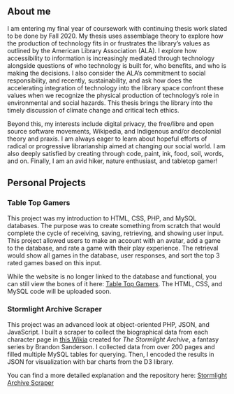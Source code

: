 ## About me
I am entering my final year of coursework with continuing thesis work slated to be done by Fall 2020. My thesis uses assemblage theory to explore how the production of technology fits in or frustrates the library’s values as outlined by the American Library Association (ALA). I explore how accessibility to information is increasingly mediated through technology alongside questions of who technology is built for, who benefits, and who is making the decisions. I also consider the ALA’s commitment to social responsibility, and recently, sustainability, and ask how does the accelerating integration of technology into the library space confront these values when we recognize the physical production of technology’s role in environmental and social hazards. This thesis brings the library into the timely discussion of climate change and critical tech ethics. 

Beyond this, my interests include digital privacy, the free/libre and open source software movements, Wikipedia, and Indigenous and/or decolonial theory and praxis. I am always eager to learn about hopeful efforts of radical or progressive librarianship aimed at changing our social world. I am also deeply satisfied by creating through code, paint, ink, food, soil, words, and on. Finally, I am an avid hiker, nature enthusiast, and tabletop gamer!

<!--- [CV](http://k-j-oliver.github.io/CV/index.html ) --->

## Personal Projects

### Table Top Gamers
This project was my introduction to HTML, CSS, PHP, and MySQL databases. The purpose was to create something from scratch that would complete the cycle of receiving, saving, retrieving, and showing user input. This project allowed users to make an account with an avatar, add a game to the database, and rate a game with their play experience. The retrieval would show all games in the database, user responses, and sort the top 3 rated games based on this input. 

While the website is no longer linked to the database and functional, you can still view the bones of it here: [Table Top Gamers](http://hucodev.srv.ualberta.ca/oliver2/index.php). The HTML, CSS, and MySQL code will be uploaded soon. 

### Stormlight Archive Scraper
This project was an advanced look at object-oriented PHP, JSON, and JavaScript. I built a scraper to collect the biographical data from each character page in [this Wikia](http://stormlightarchive.wikia.com/wiki/Category:Characters) created for _The Stormlight Archive_, a fantasy series by Brandon Sanderson. I collected data from over 200 pages and filled multiple MySQL tables for querying. Then, I encoded the results in JSON for visualization with bar charts from the D3 library.

You can find a more detailed explanation and the repository here: [Stormlight Archive Scraper](https://k-j-oliver.github.io/StormlightArchiveScraper/)
